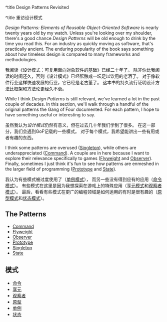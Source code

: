 ^title Design Patterns Revisited

^title 重访设计模式

*Design Patterns: Elements of Reusable Object-Oriented Software* is nearly
twenty years old by my watch. Unless you're looking over my shoulder, there's a
good chance *Design Patterns* will be old enough to drink by the time you read
this. For an industry as quickly moving as software, that's practically ancient.
The enduring popularity of the book says something about how timeless design
is compared to many frameworks and methodologies.

我阅读《设计模式：可复用面向对象软件的基础》已经二十年了。
除非你比我阅读的时间还久，否则《设计模式》已经酝酿成一坛足以饮用的老酒了。
对于像软件行业这样快速发展的行业，它已经是老古董了。
这本书的持久流行证明设计方法比框架和方法论更经久不衰。

While I think *Design Patterns* is still relevant, we've learned a lot in the
past couple of decades. In this section, we'll walk through a handful of the
original patterns the Gang of Four documented. For each pattern, I hope to have
something useful or interesting to say.

虽然我认为*设计模式*仍然有意义，但在过去几十年我们学到了很多。
在这一部分，我们会遇到GoF记载的一些模式。
对于每个模式，我希望能讲出一些有用或者有趣的东西。

I think some patterns are overused (<a href="singleton.html">Singleton</a>),
while others are underappreciated (<a href="command.html">Command</a>). A couple
are in here because I want to explore their relevance specifically to games (<a
href="flyweight.html">Flyweight</a> and <a href="observer.html">Observer</a>).
Finally, sometimes I just think it's fun to see how patterns are enmeshed in
the larger field of programming (<a href="prototype.html">Prototype</a> and <a
href="state.html">State</a>).

我认为有些模式被过度使用了（<a href="singleton.html">单例模式</a>），
而另一些没有得到应有的应用（<a href="command.html">命令模式</a>）。
有些模式在这里是因为我想探索在游戏上的特殊应用（<a href="flyweight.html">享元模式</a>和<a href="observer.html">观察者模式</a>）。
最后，看看有些模式在更广的编程领域是如何运用的有时是很有趣的（<a href="prototype.html">原型模式</a>和<a href="state.html">状态模式</a>）。

## The Patterns

  * [Command](command.html)
  * [Flyweight](flyweight.html)
  * [Observer](observer.html)
  * [Prototype](prototype.html)
  * [Singleton](singleton.html)
  * [State](state.html)

## 模式

  * [命令](command.html)
  * [享元](flyweight.html)
  * [观察者](observer.html)
  * [原型](prototype.html)
  * [单例](singleton.html)
  * [状态](state.html)
